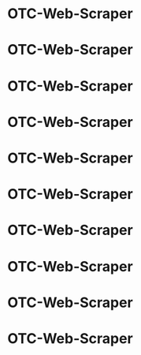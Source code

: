 # OTC-Web-Scraper
# OTC-Web-Scraper
# OTC-Web-Scraper
# OTC-Web-Scraper
# OTC-Web-Scraper
# OTC-Web-Scraper
# OTC-Web-Scraper
# OTC-Web-Scraper
# OTC-Web-Scraper
# OTC-Web-Scraper
